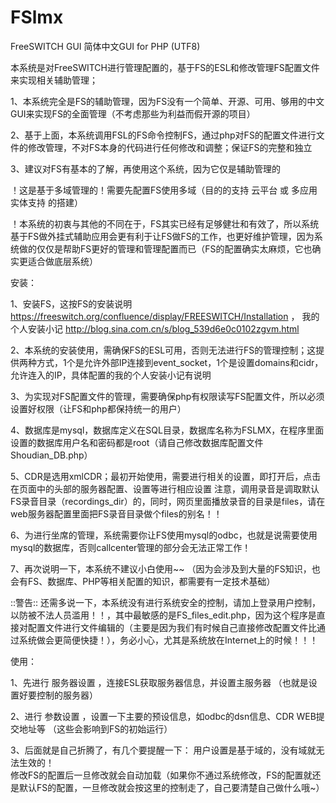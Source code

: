 # FSlmx
FreeSWITCH GUI 简体中文GUI for PHP (UTF8)

本系统是对FreeSWITCH进行管理配置的，基于FS的ESL和修改管理FS配置文件来实现相关辅助管理；

1、本系统完全是FS的辅助管理，因为FS没有一个简单、开源、可用、够用的中文GUI来实现FS的全面管理（不考虑那些为利益而假开源的项目）

2、基于上面，本系统调用FSL的FS命令控制FS，通过php对FS的配置文件进行文件的修改管理，不对FS本身的代码进行任何修改和调整；保证FS的完整和独立

3、建议对FS有基本的了解，再使用这个系统，因为它仅是辅助管理的


！这是基于多域管理的！需要先配置FS使用多域（目的的支持 云平台 或 多应用实体支持 的搭建）

！本系统的初衷与其他的不同在于，FS其实已经有足够健壮和有效了，所以系统基于FS做外挂式辅助应用会更有利于让FS做FS的工作，也更好维护管理，因为系统做的仅仅是帮助FS更好的管理和管理配置而已（FS的配置确实太麻烦，它也确实更适合做底层系统）


安装：

1、安装FS，这按FS的安装说明 https://freeswitch.org/confluence/display/FREESWITCH/Installation ，
我的个人安装小记 http://blog.sina.com.cn/s/blog_539d6e0c0102zgvm.html

2、本系统的安装使用，需确保FS的ESL可用，否则无法进行FS的管理控制；这提供两种方式，1个是允许外部IP连接到event_socket，1个是设置domains和cidr，允许连入的IP，具体配置的我的个人安装小记有说明

3、为实现对FS配置文件的管理，需要确保php有权限读写FS配置文件，所以必须设置好权限（让FS和php都保持统一的用户）

4、数据库是mysql，数据库定义在SQL目录，数据库名称为FSLMX，在程序里面设置的数据库用户名和密码都是root（请自己修改数据库配置文件Shoudian_DB.php）

5、CDR是选用xmlCDR；最初开始使用，需要进行相关的设置，即打开后，点击在页面中的头部的服务器配置、设置等进行相应设置
注意，调用录音是调取默认FS录音目录（recordings_dir）的，同时，网页里面播放录音的目录是files，请在web服务器配置里面把FS录音目录做个files的别名！！

6、为进行坐席的管理，系统需要你让FS使用mysql的odbc，也就是说需要使用mysql的数据库，否则callcenter管理的部分会无法正常工作！

7、再次说明一下，本系统不建议小白使用~~ （因为会涉及到大量的FS知识，也会有FS、数据库、PHP等相关配置的知识，都需要有一定技术基础）

::警告::
还需多说一下，本系统没有进行系统安全的控制，请加上登录用户控制，以防被不法人员滥用！！，其中最敏感的是FS_files_edit.php，因为这个程序是直接对配置文件进行文件编辑的（主要是因为我们有时候自己直接修改配置文件比通过系统做会更简便快捷！），务必小心，尤其是系统放在Internet上的时候！！！

使用：

1、先进行 服务器设置 ，连接ESL获取服务器信息，并设置主服务器 （也就是设置好要控制的服务器）

2、进行 参数设置 ，设置一下主要的预设信息，如odbc的dsn信息、CDR WEB提交地址等 （这些会影响到FS的初始运行）

3、后面就是自己折腾了，有几个要提醒一下：
用户设置是基于域的，没有域就无法生效的！   
修改FS的配置后一旦修改就会自动加载（如果你不通过系统修改，FS的配置就还是默认FS的配置，一旦修改就会按这里的控制走了，自己要清楚自己做什么哦~） 
